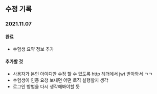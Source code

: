 ## 수정 기록
### 2021.11.07
#### 완료
* 수험생 요약 정보 추가

#### 추가할 것
* 사용자가 본인 아이디만 수정 할 수 있도록 http 헤더에서 jwt 받아와서 ㄱㄱ
* 수험생이 인증 요청 보내면 어떤 로직 실행할지 생각
* 로그인 방법을 다시 생각해봐야할 듯
